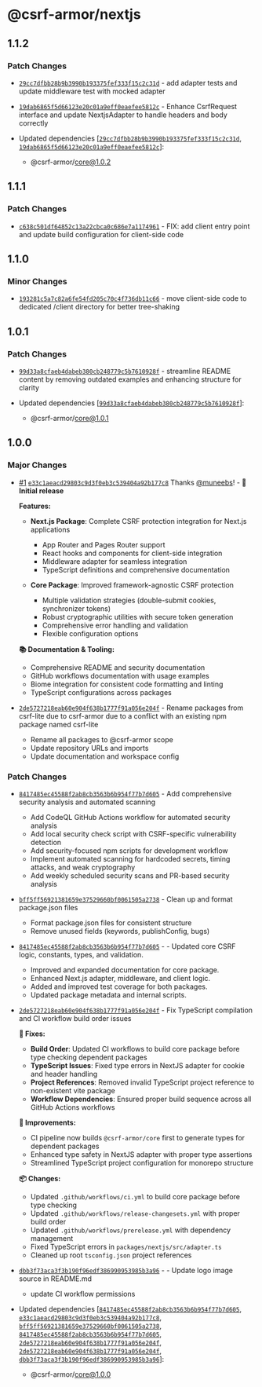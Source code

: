 # @csrf-armor/nextjs

## 1.1.2

### Patch Changes

- [`29cc7dfbb28b9b3990b193375fef333f15c2c31d`](https://github.com/muneebs/csrf-armor/commit/29cc7dfbb28b9b3990b193375fef333f15c2c31d) - add adapter tests and update middleware test with mocked adapter

- [`19dab6865f5d66123e20c01a9eff0eaefee5812c`](https://github.com/muneebs/csrf-armor/commit/19dab6865f5d66123e20c01a9eff0eaefee5812c) - Enhance CsrfRequest interface and update NextjsAdapter to handle headers and body correctly

- Updated dependencies [[`29cc7dfbb28b9b3990b193375fef333f15c2c31d`](https://github.com/muneebs/csrf-armor/commit/29cc7dfbb28b9b3990b193375fef333f15c2c31d), [`19dab6865f5d66123e20c01a9eff0eaefee5812c`](https://github.com/muneebs/csrf-armor/commit/19dab6865f5d66123e20c01a9eff0eaefee5812c)]:
  - @csrf-armor/core@1.0.2

## 1.1.1

### Patch Changes

- [`c638c501df64852c13a22cbca0c686e7a1174961`](https://github.com/muneebs/csrf-armor/commit/c638c501df64852c13a22cbca0c686e7a1174961) - FIX: add client entry point and update build configuration for client-side code

## 1.1.0

### Minor Changes

- [`193281c5a7c82a6fe54fd205c70c4f736db11c66`](https://github.com/muneebs/csrf-armor/commit/193281c5a7c82a6fe54fd205c70c4f736db11c66) - move client-side code to dedicated /client directory for better tree-shaking

## 1.0.1

### Patch Changes

- [`99d33a8cfaeb4dabeb380cb248779c5b7610928f`](https://github.com/muneebs/csrf-armor/commit/99d33a8cfaeb4dabeb380cb248779c5b7610928f) - streamline README content by removing outdated examples and enhancing structure for clarity

- Updated dependencies [[`99d33a8cfaeb4dabeb380cb248779c5b7610928f`](https://github.com/muneebs/csrf-armor/commit/99d33a8cfaeb4dabeb380cb248779c5b7610928f)]:
  - @csrf-armor/core@1.0.1

## 1.0.0

### Major Changes

- [#1](https://github.com/muneebs/csrf-armor/pull/1) [`e33c1aeacd29803c9d3f0eb3c539404a92b177c8`](https://github.com/muneebs/csrf-armor/commit/e33c1aeacd29803c9d3f0eb3c539404a92b177c8) Thanks [@muneebs](https://github.com/muneebs)! - **🚀 Initial release**

  **Features:**

  - **Next.js Package**: Complete CSRF protection integration for Next.js applications

    - App Router and Pages Router support
    - React hooks and components for client-side integration
    - Middleware adapter for seamless integration
    - TypeScript definitions and comprehensive documentation

  - **Core Package**: Improved framework-agnostic CSRF protection
    - Multiple validation strategies (double-submit cookies, synchronizer tokens)
    - Robust cryptographic utilities with secure token generation
    - Comprehensive error handling and validation
    - Flexible configuration options

  **📚 Documentation & Tooling:**

  - Comprehensive README and security documentation
  - GitHub workflows documentation with usage examples
  - Biome integration for consistent code formatting and linting
  - TypeScript configurations across packages

- [`2de5727218eab60e904f638b1777f91a056e204f`](https://github.com/muneebs/csrf-armor/commit/2de5727218eab60e904f638b1777f91a056e204f) - Rename packages from csrf-lite due to csrf-armor due to a conflict with an existing npm package named csrf-lite

  - Rename all packages to @csrf-armor scope
  - Update repository URLs and imports
  - Update documentation and workspace config

### Patch Changes

- [`8417485ec45588f2ab8cb3563b6b954f77b7d605`](https://github.com/muneebs/csrf-armor/commit/8417485ec45588f2ab8cb3563b6b954f77b7d605) - Add comprehensive security analysis and automated scanning

  - Add CodeQL GitHub Actions workflow for automated security analysis
  - Add local security check script with CSRF-specific vulnerability detection
  - Add security-focused npm scripts for development workflow
  - Implement automated scanning for hardcoded secrets, timing attacks, and weak cryptography
  - Add weekly scheduled security scans and PR-based security analysis

- [`bff5ff56921381659e37529660bf0061505a2738`](https://github.com/muneebs/csrf-armor/commit/bff5ff56921381659e37529660bf0061505a2738) - Clean up and format package.json files

  - Format package.json files for consistent structure
  - Remove unused fields (keywords, publishConfig, bugs)

- [`8417485ec45588f2ab8cb3563b6b954f77b7d605`](https://github.com/muneebs/csrf-armor/commit/8417485ec45588f2ab8cb3563b6b954f77b7d605) - - Updated core CSRF logic, constants, types, and validation.

  - Improved and expanded documentation for core package.
  - Enhanced Next.js adapter, middleware, and client logic.
  - Added and improved test coverage for both packages.
  - Updated package metadata and internal scripts.

- [`2de5727218eab60e904f638b1777f91a056e204f`](https://github.com/muneebs/csrf-armor/commit/2de5727218eab60e904f638b1777f91a056e204f) - Fix TypeScript compilation and CI workflow build order issues

  **🔧 Fixes:**

  - **Build Order**: Updated CI workflows to build core package before type checking dependent packages
  - **TypeScript Issues**: Fixed type errors in NextJS adapter for cookie and header handling
  - **Project References**: Removed invalid TypeScript project reference to non-existent vite package
  - **Workflow Dependencies**: Ensured proper build sequence across all GitHub Actions workflows

  **🚀 Improvements:**

  - CI pipeline now builds `@csrf-armor/core` first to generate types for dependent packages
  - Enhanced type safety in NextJS adapter with proper type assertions
  - Streamlined TypeScript project configuration for monorepo structure

  **📦 Changes:**

  - Updated `.github/workflows/ci.yml` to build core package before type checking
  - Updated `.github/workflows/release-changesets.yml` with proper build order
  - Updated `.github/workflows/prerelease.yml` with dependency management
  - Fixed TypeScript errors in `packages/nextjs/src/adapter.ts`
  - Cleaned up root `tsconfig.json` project references

- [`dbb3f73aca3f3b190f96edf386990953985b3a96`](https://github.com/muneebs/csrf-armor/commit/dbb3f73aca3f3b190f96edf386990953985b3a96) - - Update logo image source in README.md
  - update CI workflow permissions
- Updated dependencies [[`8417485ec45588f2ab8cb3563b6b954f77b7d605`](https://github.com/muneebs/csrf-armor/commit/8417485ec45588f2ab8cb3563b6b954f77b7d605), [`e33c1aeacd29803c9d3f0eb3c539404a92b177c8`](https://github.com/muneebs/csrf-armor/commit/e33c1aeacd29803c9d3f0eb3c539404a92b177c8), [`bff5ff56921381659e37529660bf0061505a2738`](https://github.com/muneebs/csrf-armor/commit/bff5ff56921381659e37529660bf0061505a2738), [`8417485ec45588f2ab8cb3563b6b954f77b7d605`](https://github.com/muneebs/csrf-armor/commit/8417485ec45588f2ab8cb3563b6b954f77b7d605), [`2de5727218eab60e904f638b1777f91a056e204f`](https://github.com/muneebs/csrf-armor/commit/2de5727218eab60e904f638b1777f91a056e204f), [`2de5727218eab60e904f638b1777f91a056e204f`](https://github.com/muneebs/csrf-armor/commit/2de5727218eab60e904f638b1777f91a056e204f), [`dbb3f73aca3f3b190f96edf386990953985b3a96`](https://github.com/muneebs/csrf-armor/commit/dbb3f73aca3f3b190f96edf386990953985b3a96)]:
  - @csrf-armor/core@1.0.0
